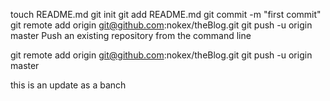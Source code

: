 touch README.md
git init
git add README.md
git commit -m "first commit"
git remote add origin git@github.com:nokex/theBlog.git
git push -u origin master
Push an existing repository from the command line

git remote add origin git@github.com:nokex/theBlog.git
git push -u origin master

this is an update as a banch